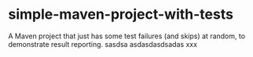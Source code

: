 # simple-maven-project-with-tests
A Maven project that just has some test failures (and skips) at random, to demonstrate result reporting.
sasdsa
asdasdasdsadas
xxx

